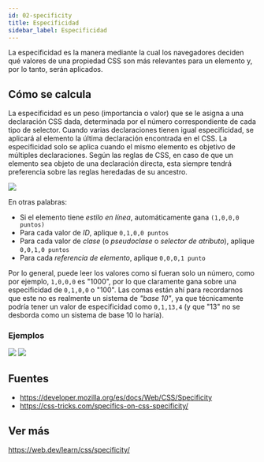 ```yaml
---
id: 02-specificity
title: Especificidad
sidebar_label: Especificidad 
---
```


La especificidad es la manera mediante la cual los navegadores deciden qué valores de una propiedad CSS son más relevantes para un elemento y, por lo tanto, serán aplicados.

## Cómo se calcula
La especificidad es un peso (importancia o valor) que se le asigna a una declaración CSS dada, determinada por el número correspondiente de cada tipo de selector. Cuando varias declaraciones tienen igual especificidad, se aplicará al elemento la última declaración encontrada en el CSS. La especificidad solo se aplica cuando el mismo elemento es objetivo de múltiples declaraciones. Según las reglas de CSS, en caso de que un elemento sea objeto de una declaración directa, esta siempre tendrá preferencia sobre las reglas heredadas de su ancestro.

![](/img/specificity-calculation.png)

En otras palabras:

- Si el elemento tiene *estilo en línea*, automáticamente gana `(1,0,0,0 puntos)`
- Para cada valor de *ID*, aplique `0,1,0,0 puntos`
- Para cada valor de *clase* (o *pseudoclase* o *selector de atributo*), aplique `0,0,1,0 puntos`
- Para cada *referencia de elemento*, aplique `0,0,0,1 punto`

Por lo general, puede leer los valores como si fueran solo un número, como por ejemplo, `1,0,0,0` es "1000", por lo que claramente gana sobre una especificidad de `0,1,0,0` o "100". Las comas están ahí para recordarnos que este no es realmente un sistema de *"base 10"*, ya que técnicamente podría tener un valor de especificidad como ``0,1,13,4`` (y que "13" no se desborda como un sistema de base 10 lo haría).

### Ejemplos
![](/img/specificity-eg1.png)
![](/img/specificity-eg2.png)

## Fuentes
- https://developer.mozilla.org/es/docs/Web/CSS/Specificity
- https://css-tricks.com/specifics-on-css-specificity/

## Ver más

https://web.dev/learn/css/specificity/